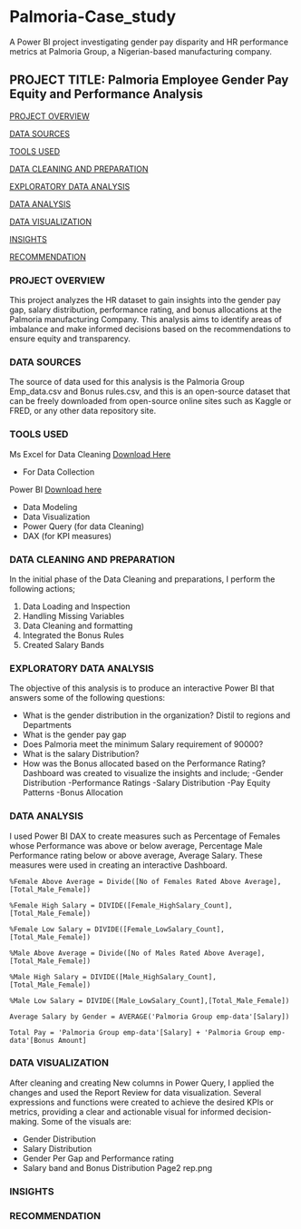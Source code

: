 # Palmoria-Case_study
A Power BI project investigating gender pay disparity and HR performance metrics at Palmoria Group, a Nigerian-based manufacturing company. 


## PROJECT TITLE: Palmoria Employee Gender Pay Equity and Performance Analysis

[PROJECT OVERVIEW](#project-overview)

[DATA SOURCES](#data-sources)

[TOOLS USED](#tools-used)

[DATA CLEANING AND PREPARATION](#data-cleaning-and-preparation)

[EXPLORATORY DATA ANALYSIS](#exploratory-data-analysis)

[DATA ANALYSIS](#data-analysis)

[DATA VISUALIZATION](#data-visualization)

[INSIGHTS](#insights)

[RECOMMENDATION](#recommendation)


### PROJECT OVERVIEW
This project analyzes the HR dataset to gain insights into the gender pay gap, salary distribution, performance rating, and bonus allocations at the Palmoria manufacturing Company. This analysis aims to identify areas of imbalance and make informed decisions based on the recommendations to ensure equity and transparency.

### DATA SOURCES
The source of data used for this analysis is the Palmoria Group Emp_data.csv and Bonus rules.csv, and this is an open-source dataset that can be freely downloaded from open-source online sites such as Kaggle or FRED, or any other data repository site.

### TOOLS USED
Ms Excel for Data Cleaning [Download Here](https://www.microsoft.com/en-us/microsoft-365/download-office)
 - For Data Collection

Power BI [Download here](https://www.microsoft.com/en-us/download/details.aspx?id=58494)
- Data Modeling
- Data Visualization
- Power Query (for data Cleaning)
- DAX (for KPI measures)

### DATA CLEANING AND PREPARATION
In the initial phase of the Data Cleaning and preparations, I perform the following actions;
1. Data Loading and Inspection
2. Handling Missing Variables
3. Data Cleaning and formatting
4. Integrated the Bonus Rules
5. Created Salary Bands

### EXPLORATORY DATA ANALYSIS
The objective of this analysis is to produce an interactive Power BI that answers some of the following questions: 
- What is the gender distribution in the organization? Distil to regions and Departments
- What is the gender pay gap
- Does Palmoria meet the minimum Salary requirement of 90000?
- What is the salary Distribution?
- How was the Bonus allocated based on the Performance Rating?
Dashboard was created to visualize the insights  and include;
  -Gender Distribution
  -Performance Ratings
  -Salary Distribution
  -Pay Equity Patterns
  -Bonus Allocation
  

### DATA ANALYSIS
I used Power BI DAX to create measures such as Percentage of Females whose Performance was above or below average, Percentage Male Performance rating below or above average, Average Salary. These measures were used in creating an interactive Dashboard.

```%Female Above Average = Divide([No of Females Rated Above Average],[Total_Male_Female])```

```%Female High Salary = DIVIDE([Female_HighSalary_Count],[Total_Male_Female])```

```%Female Low Salary = DIVIDE([Female_LowSalary_Count],[Total_Male_Female])```

```%Male Above Average = Divide([No of Males Rated Above Average],[Total_Male_Female])```

```%Male High Salary = DIVIDE([Male_HighSalary_Count],[Total_Male_Female])```

```%Male Low Salary = DIVIDE([Male_LowSalary_Count],[Total_Male_Female])```

```Average Salary by Gender = AVERAGE('Palmoria Group emp-data'[Salary])```

```Total Pay = 'Palmoria Group emp-data'[Salary] + 'Palmoria Group emp-data'[Bonus Amount]```

### DATA VISUALIZATION
After cleaning and creating New columns in Power Query, I applied the changes and used the Report Review for data visualization. Several expressions and functions were created to achieve the desired KPIs or metrics, providing a clear and actionable visual for informed decision-making. Some of the visuals are:
- Gender Distribution
- Salary Distribution
- Gender Per Gap and Performance rating
- Salary band and Bonus Distribution
Page2 rep.png

### INSIGHTS

### RECOMMENDATION

